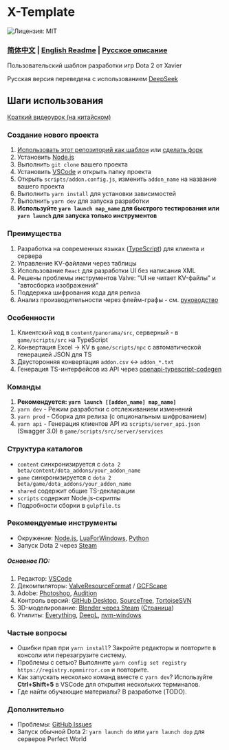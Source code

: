# X-Template

![Лицензия: MIT](https://img.shields.io/badge/License-MIT-yellow.svg)
### [简体中文](https://github.com/XavierCHN/x-template?tab=readme-ov-file#x-template) | [English Readme](https://github.com/XavierCHN/x-template/blob/master/README.ENG.MD) | [Русское описание](https://github.com/XavierCHN/x-template/blob/master/README.RU.MD)

Пользовательский шаблон разработки игр Dota 2 от Xavier

Русская версия переведена с использованием [DeepSeek](https://www.deepseek.com/)

## Шаги использования
[Краткий видеоурок (на китайском)](https://www.bilibili.com/video/BV1de4y1s7kw/?vd_source=9bc3eaf21f82a00973f08ff2dbcfd356)

### Создание нового проекта
1. [Использовать этот репозиторий как шаблон](https://github.com/XavierCHN/x-template/generate) или [сделать форк](https://github.com/XavierCHN/x-template/fork)
2. Установить [Node.js](https://nodejs.org)
3. Выполнить `git clone` вашего проекта
4. Установить [VSCode](https://code.visualstudio.com/download) и открыть папку проекта
5. Открыть `scripts/addon.config.js`, изменить `addon_name` на название вашего проекта
6. Выполнить `yarn install` для установки зависимостей
7. Выполнить `yarn dev` для запуска разработки
8. **Используйте `yarn launch map_name` для быстрого тестирования или `yarn launch` для запуска только инструментов**

### Преимущества
1. Разработка на современных языках ([TypeScript](https://www.typescriptlang.org/)) для клиента и сервера
2. Управление KV-файлами через таблицы
3. Использование `React` для разработки UI без написания XML
4. Решены проблемы инструментов Valve: "UI не читает KV-файлы" и "автосборка изображений"
5. Поддержка шифрования кода для релиза
6. Анализ производительности через флейм-графы - см. [руководство](https://github.com/XavierCHN/x-template/blob/master/game/scripts/src/utils/performance/flame_graph_profiler.md)

### Особенности
1. Клиентский код в `content/panorama/src`, серверный - в `game/scripts/src` на TypeScript
2. Конвертация Excel → KV в `game/scripts/npc` с автоматической генерацией JSON для TS
3. Двусторонняя конвертация `addon.csv` ↔ `addon_*.txt`
4. Генерация TS-интерфейсов из API через [openapi-typescript-codegen](https://github.com/ferdikoomen/openapi-typescript-codegen)

### Команды
1. **Рекомендуется: `yarn launch [[addon_name] map_name]`**
2. `yarn dev` - Режим разработки с отслеживанием изменений
3. `yarn prod` - Сборка для релиза (с опциональным шифрованием)
4. `yarn api` - Генерация клиентов API из `scripts/server_api.json` (Swagger 3.0) в `game/scripts/src/server/services`

### Структура каталогов
- `content` синхронизируется с `dota 2 beta/content/dota_addons/your_addon_name`
- `game` синхронизируется с `dota 2 beta/game/dota_addons/your_addon_name`
- `shared` содержит общие TS-декларации
- `scripts` содержит Node.js-скрипты
- Подробности сборки в `gulpfile.ts`

### Рекомендуемые инструменты
- Окружение: [Node.js](https://nodejs.org/), [LuaForWindows](http://luaforwindows.luaforge.net/), [Python](https://www.python.org/)
- Запуск Dota 2 через [Steam](https://store.steampowered.com/about/)

##### Основное ПО:
1. Редактор: [VSCode](https://code.visualstudio.com)
2. Декомпиляторы: [ValveResourceFormat](https://github.com/SteamDatabase/ValveResourceFormat/releases) / [GCFScape](https://nemstools.github.io/pages/GCFScape-Download.html)
3. Adobe: [Photoshop](https://www.adobe.com/), [Audition](https://www.adobe.com/)
4. Контроль версий: [GitHub Desktop](https://desktop.github.com/), [SourceTree](https://www.sourcetreeapp.com/), [TortoiseSVN](https://tortoisesvn.net/)
5. 3D-моделирование: [Blender через Steam](steam://install/365670) ([Страница](https://store.steampowered.com/app/365670/Blender/))
6. Утилиты: [Everything](https://www.voidtools.com/), [DeepL](https://www.deepl.com/translator), [nvm-windows](https://github.com/coreybutler/nvm-windows/releases)

### Частые вопросы
- Ошибки прав при `yarn install`?
Закройте редакторы и повторите в консоли или перезагрузите систему.
- Проблемы с сетью?
Выполните `yarn config set registry https://registry.npmmirror.com` и повторите.
- Как запускать несколько команд вместе с `yarn dev`?
Используйте **Ctrl+Shift+5** в VSCode для открытия нескольких терминалов.
- Где найти обучающие материалы?
В разработке (TODO).

### Дополнительно
- Проблемы: [GitHub Issues](https://github.com/XavierCHN/x-template/issues)
- Запуск обычной Dota 2: `yarn launch do` или `yarn launch dop` для серверов Perfect World

